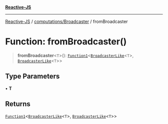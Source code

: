 [**Reactive-JS**](../../../README.md)

***

[Reactive-JS](../../../README.md) / [computations/Broadcaster](../README.md) / fromBroadcaster

# Function: fromBroadcaster()

> **fromBroadcaster**\<`T`\>(): [`Function1`](../../../functions/type-aliases/Function1.md)\<[`BroadcasterLike`](../../interfaces/BroadcasterLike.md)\<`T`\>, [`BroadcasterLike`](../../interfaces/BroadcasterLike.md)\<`T`\>\>

## Type Parameters

• **T**

## Returns

[`Function1`](../../../functions/type-aliases/Function1.md)\<[`BroadcasterLike`](../../interfaces/BroadcasterLike.md)\<`T`\>, [`BroadcasterLike`](../../interfaces/BroadcasterLike.md)\<`T`\>\>
